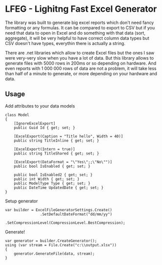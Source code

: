 # LFEG - Lighitng Fast Excel Generator

The library was built to generate big excel reports which don't need fancy formatting or any formulas. It can be compared to export to CSV but if you need that data to open in Excel and do something with that data (sort, aggregate), it will be very helpful to have correct column data types but CSV doesn't have types, everythin there is actually a string.

There are .net libraries which allow to create Excel files but the ones I saw were very-very slow when you have a lot of data. But this library allows to generate files with 5000 rows in 200ms or so depending on hardware. And even reports with 1 000 000 rows of data are not a problem, it will take less than half of a minute to generate, or more depending on your hardware and data.

## Usage
Add attributes to your data models
```
class Model
{
    [IgnoreExcelExport]
    public Guid Id { get; set; }

    [ExcelExport(Caption = "Title hello", Width = 40)]
    public string TitleInline { get; set; }

    [ExcelExport(Intern = true)]
    public string TitleShared { get; set; }

    [ExcelExport(DataFormat = "\"Yes\";;\"No\"")]
    public bool IsEnabled { get; set; }
    
    public bool IsEnabled2 { get; set; }
    public int Width { get; set; }
    public ModelType Type { get; set; }
    public DateTime UpdatedDate { get; set; }
}
```
Setup generator
```
var builder = ExcelFileGeneratorSettings.Create()
                .SetDefaultDateFormat("dd/mm/yy")
                .SetCompressionLevel(CompressionLevel.BestCompression);
```
Generate!
```
var generator = builder.CreateGenerator();
using (var stream = File.Create("c:\\output.xlsx"))
{
	generator.GenerateFile(data, stream);
}
```

